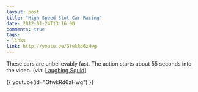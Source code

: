 ```yaml
---
layout: post
title: "High Speed Slot Car Racing"
date: 2012-01-24T13:16:00
comments: true
tags:
- links
link: http://youtu.be/GtwkRd6zHwg
---
```

These cars are unbelievably fast. The action starts about 55 seconds into the video. (via: [Laughing Squid](http://laughingsquid.com/high-speed-slot-car-racing/ "Laughing Squid: High Speed Slot Car Racing"))

{{ youtube(id="GtwkRd6zHwg") }}
